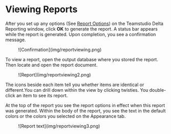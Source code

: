 # Viewing Reports

After you set up any options (See [Report Options](reportoptions.md)) on the Teamstudio Delta Reporting window, click **OK** to generate the report. A status bar appears while the report is generated. Upon completion, you see a confirmation message. 
<figure markdown="1">
  ![Confirmation](img/reportviewing.png)
</figure>

To view a report, open the output database where you stored the report. Then locate and open the report document. 
<figure markdown="1">
  ![Report](img/reportviewing2.png)
</figure>

The icons beside each item tell you whether items are identical or different.You can drill down within the view by clicking twisties. You double-click an item to see its report.

At the top of the report you see the report options in effect when this report was generated. Within the body of the report, you see the text in the default colors or the colors you selected on the Appearance tab.
<figure markdown="1">
  ![Report text](img/reportviewing3.png)
</figure>

